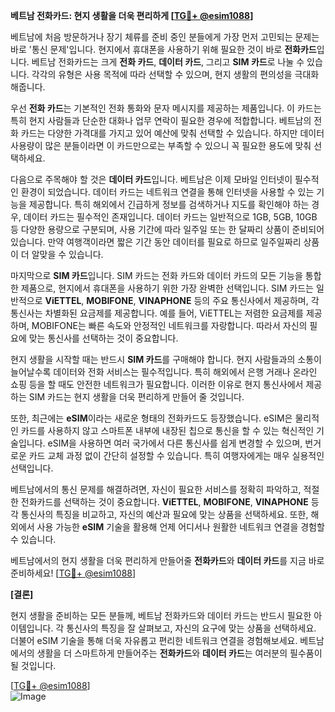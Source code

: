**베트남 전화카드: 현지 생활을 더욱 편리하게 [[TG💪+ @esim1088](https://t.me/s/esim1088)]**

베트남에 처음 방문하거나 장기 체류를 준비 중인 분들에게 가장 먼저 고민되는 문제는 바로 '통신 문제'입니다. 현지에서 휴대폰을 사용하기 위해 필요한 것이 바로 **전화카드**입니다. 베트남 전화카드는 크게 **전화 카드**, **데이터 카드**, 그리고 **SIM 카드**로 나눌 수 있습니다. 각각의 유형은 사용 목적에 따라 선택할 수 있으며, 현지 생활의 편의성을 극대화해줍니다.

우선 **전화 카드**는 기본적인 전화 통화와 문자 메시지를 제공하는 제품입니다. 이 카드는 특히 현지 사람들과 단순한 대화나 업무 연락이 필요한 경우에 적합합니다. 베트남의 전화 카드는 다양한 가격대를 가지고 있어 예산에 맞춰 선택할 수 있습니다. 하지만 데이터 사용량이 많은 분들이라면 이 카드만으로는 부족할 수 있으니 꼭 필요한 용도에 맞춰 선택하세요.

다음으로 주목해야 할 것은 **데이터 카드**입니다. 베트남은 이제 모바일 인터넷이 필수적인 환경이 되었습니다. 데이터 카드는 네트워크 연결을 통해 인터넷을 사용할 수 있는 기능을 제공합니다. 특히 해외에서 긴급하게 정보를 검색하거나 지도를 확인해야 하는 경우, 데이터 카드는 필수적인 존재입니다. 데이터 카드는 일반적으로 1GB, 5GB, 10GB 등 다양한 용량으로 구분되며, 사용 기간에 따라 일주일 또는 한 달짜리 상품이 준비되어 있습니다. 만약 여행객이라면 짧은 기간 동안 데이터를 필요로 하므로 일주일짜리 상품이 더 알맞을 수 있습니다.

마지막으로 **SIM 카드**입니다. SIM 카드는 전화 카드와 데이터 카드의 모든 기능을 통합한 제품으로, 현지에서 휴대폰을 사용하기 위한 가장 완벽한 선택입니다. SIM 카드는 일반적으로 **ViETTEL**, **MOBIFONE**, **VINAPHONE** 등의 주요 통신사에서 제공하며, 각 통신사는 차별화된 요금제를 제공합니다. 예를 들어, ViETTEL는 저렴한 요금제를 제공하며, MOBIFONE는 빠른 속도와 안정적인 네트워크를 자랑합니다. 따라서 자신의 필요에 맞는 통신사를 선택하는 것이 중요합니다.

현지 생활을 시작할 때는 반드시 **SIM 카드**를 구매해야 합니다. 현지 사람들과의 소통이 늘어날수록 데이터와 전화 서비스는 필수적입니다. 특히 해외에서 은행 거래나 온라인 쇼핑 등을 할 때도 안전한 네트워크가 필요합니다. 이러한 이유로 현지 통신사에서 제공하는 SIM 카드는 현지 생활을 더욱 편리하게 만들어 줄 것입니다.

또한, 최근에는 **eSIM**이라는 새로운 형태의 전화카드도 등장했습니다. eSIM은 물리적인 카드를 사용하지 않고 스마트폰 내부에 내장된 칩으로 통신을 할 수 있는 혁신적인 기술입니다. eSIM을 사용하면 여러 국가에서 다른 통신사를 쉽게 변경할 수 있으며, 번거로운 카드 교체 과정 없이 간단히 설정할 수 있습니다. 특히 여행자에게는 매우 실용적인 선택입니다.

베트남에서의 통신 문제를 해결하려면, 자신이 필요한 서비스를 정확히 파악하고, 적절한 전화카드를 선택하는 것이 중요합니다. **ViETTEL**, **MOBIFONE**, **VINAPHONE** 등 각 통신사의 특징을 비교하고, 자신의 예산과 필요에 맞는 상품을 선택하세요. 또한, 해외에서 사용 가능한 **eSIM** 기술을 활용해 언제 어디서나 원활한 네트워크 연결을 경험할 수 있습니다.

베트남에서의 현지 생활을 더욱 편리하게 만들어줄 **전화카드**와 **데이터 카드**를 지금 바로 준비하세요! [[TG💪+ @esim1088](https://t.me/s/esim1088)]

**[결론]**

현지 생활을 준비하는 모든 분들께, 베트남 전화카드와 데이터 카드는 반드시 필요한 아이템입니다. 각 통신사의 특징을 잘 살펴보고, 자신의 요구에 맞는 상품을 선택하세요. 더불어 eSIM 기술을 통해 더욱 자유롭고 편리한 네트워크 연결을 경험해보세요. 베트남에서의 생활을 더 스마트하게 만들어주는 **전화카드**와 **데이터 카드**는 여러분의 필수품이 될 것입니다.

[[TG💪+ @esim1088](https://t.me/s/esim1088)]  
![Image](https://i.postimg.cc/Y0z9fWf4/image.png)